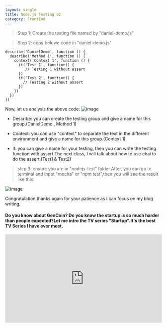 ```yaml
---
layout: single
title: Node.js Testing 02
category: FrontEnd
---
```


> Step 1: Create the testing file named by
"daniel-demo.js"


> Step 2: copy belowe code in "daniel-demo.js"

```
describe('DanielDemo', function () {
  describe('Method 1', function () {
    context('Context 1', function () {
      it('Test 1', function() {
         // Testing 1 without assert
      })
      it('Test 2', function() {
        // Testing 2 without assert
      })
    })
  })
})
```


Now, let us analysis the above code:
![image](http://i4.piimg.com/567571/394e05cd677ae384.png)

- Describe: you can create the testing group and give a name for this group.(DanielDemo , Method 1)

- Context: you can use "context" to separate the text in the different environment and give a name for this group.(Context 1)

- It: you can give a name for your testing, then you can write the testing function with assert.The next class, I will talk about how to use chai to do the assert.(Test1 & Test2)



> step 3: ensure you are in "nodejs-test" folder.After, you can go to terminal and input "mocha" or "npm test",then you will see the result like this:

![image](http://i4.piimg.com/567571/240cfb3790e197a1.png)


Congratulation,thanks again for your patience as I can focus on my blog writing.




#### Do you know about GenCoin? Do you know the startup is so much harder than people expected?Let me intro the TV series "Startup".It's the best TV Series I have ever meet.

<div style="max-width:640px; margin:0 auto 10px;" >
<div
style="position: relative;
width:100%;
padding-bottom:56.25%;
height:0;">

<iframe style="position: absolute;top: 0;left: 0;width: 100%;height: 100%;" src="https://www.youtube.com/embed/yCf_MpXAXK8" frameborder="0" allowfullscreen></iframe>
</div>
</div>
